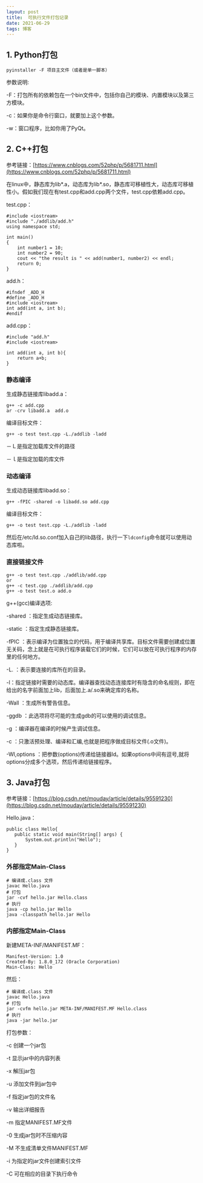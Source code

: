 ```yaml
---
layout: post
title:  可执行文件打包记录
date: 2021-06-29
tags: 博客
---
```


## 1. Python打包

	pyinstaller -F 项目主文件（或者是单一脚本）

参数说明:

-F：打包所有的依赖包在一个bin文件中，包括你自己的模块、内置模块以及第三方模块。

-c：如果你是命令行窗口，就要加上这个参数。

-w：窗口程序，比如你用了PyQt。

## 2. C++打包
参考链接：[https://www.cnblogs.com/52php/p/5681711.html](https://www.cnblogs.com/52php/p/5681711.html)


在linux中，静态库为lib\*.a，动态库为lib\*.so，静态库可移植性大，动态库可移植性小。假如我们现在有test.cpp和add.cpp两个文件，test.cpp依赖add.cpp。

test.cpp：

	#include <iostream>
	#include "./addlib/add.h"
	using namespace std;
	 
	int main()
	{
	    int number1 = 10;
	    int number2 = 90;
	    cout << "the result is " << add(number1, number2) << endl;
	    return 0;
	}
	
add.h：

	#ifndef _ADD_H
	#define _ADD_H
	#include <iostream>
	int add(int a, int b);
	#endif

add.cpp：

	#include "add.h"
	#include <iostream>
	
	int add(int a, int b){
		return a+b;
	}
	
### 静态编译

生成静态链接库libadd.a：

	g++ -c add.cpp
	ar -crv libadd.a  add.o

编译目标文件：

	g++ -o test test.cpp -L./addlib -ladd

－Ｌ是指定加载库文件的路径

－ｌ是指定加载的库文件

### 动态编译
生成动态链接库libadd.so：

	g++ -fPIC -shared -o libadd.so add.cpp
	
编译目标文件：

	g++ -o test test.cpp -L./addlib -ladd

然后在/etc/ld.so.conf加入自己的lib路径，执行一下`ldconfig`命令就可以使用动态库啦。

### 直接链接文件

	g++ -o test test.cpp ./addlib/add.cpp
	or
	g++ -c test.cpp ./addlib/add.cpp
	g++ -o test test.o add.o

g++(gcc)编译选项:

-shared ：指定生成动态链接库。

-static ：指定生成静态链接库。

-fPIC ：表示编译为位置独立的代码，用于编译共享库。目标文件需要创建成位置无关码，念上就是在可执行程序装载它们的时候，它们可以放在可执行程序的内存里的任何地方。

-L. ：表示要连接的库所在的目录。

-l：指定链接时需要的动态库。编译器查找动态连接库时有隐含的命名规则，即在给出的名字前面加上lib，后面加上.a/.so来确定库的名称。

-Wall ：生成所有警告信息。

-ggdb ：此选项将尽可能的生成gdb的可以使用的调试信息。

-g ：编译器在编译的时候产生调试信息。

-c ：只激活预处理、编译和汇编,也就是把程序做成目标文件(.o文件)。

-Wl,options ：把参数(options)传递给链接器ld。如果options中间有逗号,就将options分成多个选项，然后传递给链接程序。

## 3. Java打包
参考链接：[https://blog.csdn.net/mouday/article/details/95591230](https://blog.csdn.net/mouday/article/details/95591230)

Hello.java：

	public class Hello{
	   public static void main(String[] args) {
	       System.out.println("Hello");
	   }
	}
	
### 外部指定Main-Class
	# 编译成.class 文件
	javac Hello.java 
	# 打包
	jar -cvf hello.jar Hello.class 
	# 执行
	java -cp hello.jar Hello
	java -classpath hello.jar Hello

### 内部指定Main-Class

新建META-INF/MANIFEST.MF：

	Manifest-Version: 1.0
	Created-By: 1.8.0_172 (Oracle Corporation)
	Main-Class: Hello

然后：

	# 编译成.class 文件
	javac Hello.java 
	# 打包
	jar -cvfm hello.jar META-INF/MANIFEST.MF Hello.class
	# 执行
	java -jar hello.jar 
	
打包参数：

-c  创建一个jar包

-t  显示jar中的内容列表

-x  解压jar包

-u  添加文件到jar包中

-f  指定jar包的文件名

-v  输出详细报告

-m  指定MANIFEST.MF文件

-0  生成jar包时不压缩内容

-M  不生成清单文件MANIFEST.MF

-i  为指定的jar文件创建索引文件

-C  可在相应的目录下执行命令
